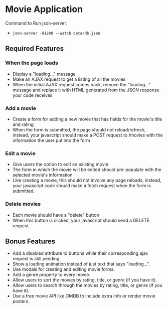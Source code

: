 # Movie Application

Command to Run json-server:
* `json-server -d1200 --watch data/db.json`

## Required Features

### When the page loads

* Display a "loading..." message
* Make an AJAX request to get a listing of all the movies
* When the initial AJAX request comes back, remove the "loading..." message and replace it with HTML generated from the JSON response your code receives

### Add a movie
* Create a form for adding a new movie that has fields for the movie's title and rating
* When the form is submitted, the page should not reload/refresh, instead, your javascript should make a POST request to /movies with the information the user put into the form

### Edit a movie
* Give users the option to edit an existing movie
* The form in which the movie will be edited should pre-populate with the selected movie's information
* Like creating a movie, this should not involve any page reloads, instead, your javascript code should make a fetch request when the form is submitted.

### Delete movies
* Each movie should have a "delete" button
* When this button is clicked, your javascript should send a DELETE request

## Bonus Features
* Add a disabled attribute to buttons while their corresponding ajax request is still pending.
* Show a loading animation instead of just text that says "loading...".
* Use modals for creating and editing movie forms.
* Add a genre property to every movie.
* Allow users to sort the movies by rating, title, or genre (if you have it).
* Allow users to search through the movies by rating, title, or genre (if you have it).
* Use a free movie API like OMDB to include extra info or render movie posters.